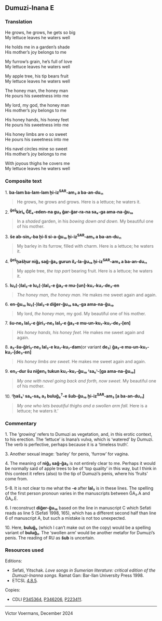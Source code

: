 ## Dumuzi-Inana E

### Translation

He grows, he grows, he gets so big  
My lettuce leaves he waters well

He holds me in a garden’s shade  
His mother’s joy belongs to me

My furrow’s grain, he’s full of love  
My lettuce leaves he waters well

My apple tree, his tip bears fruit  
My lettuce leaves he waters well

The honey man, the honey man  
He pours his sweetness into me

My lord, my god, the honey man  
His mother’s joy belongs to me

His honey hands, his honey feet  
He pours his sweetness into me

His honey limbs are o so sweet  
He pours his sweetness into me

His navel circles mine so sweet  
His mother’s joy belongs to me

With joyous thighs he covers me  
My lettuce leaves he waters well

### Composite text

1\. **ba-lam ba-lam-lam ḫi-iz<sup>SAR</sup>-am₃ a ba-an-du₁₁**
> He grows, he grows and grows. Here is a lettuce; he waters it.

2\. **<sup>ĝeš</sup>kiri₆ ĜE₆-eden-na gu₂ ĝar-ĝar-ra-na sa₆-ga ama-na-ĝu₁₀**
> In a _shaded_ garden, in his _bowing down and down._ My beautiful one of his mother.

3\. **še ab-sin₂-ba ḫi-li si-a-ĝu₁₀ ḫi-iz<sup>SAR</sup>-am₃ a ba-an-du₁₁**
> My barley in its furrow, filled with charm. Here is a lettuce; he waters it.

4\. **<sup>ĝeš</sup>ḫašḫur niĝ₂ saĝ-ĝa₂ gurun il₂-la-ĝu₁₀ ḫi-iz<sup>SAR</sup>-am₃ a ba-an-du₁₁**
> My apple tree, _the top part_ bearing fruit. Here is a lettuce; he waters it.

5\. **lu₂(-)lal₃-e lu₂(-)lal₃-e ĝa₂-e mu-[un]-ku₇-ku₇-de₃-en**
> _The honey man, the honey man._ He makes me sweet again and again.

6\. **en-ĝu₁₀ lu₂(-)lal₃-e diĝer-ĝu₁₀ sa₆-ga ama-na-ĝu₁₀**
> My lord, _the honey man,_ my god. My beautiful one of his mother.

7\. **šu-ne₂ lal₃-e ĝiri₃-ne₂ lal₃-e ĝa₂-e mu-un-ku₇-ku₇-de₃-[en]**
> _His honey hands, his honey feet._ He makes me sweet again and again.

8\. **a₂-šu-ĝiri₃-ne₂ lal₃-e ku₇-ku₇-dam**(or variant **de₃**) **ĝa₂-e mu-un-ku₇-ku₇-[de₃-en]**
> _His honey limbs are sweet._ He makes me sweet again and again.

9\. **en₃-dur šu niĝen₂ tukun ku₇-ku₇-ĝu₁₀ ⸢sa₆⸣-[ga ama-na-ĝu₁₀]**
> _My one with navel going back and forth, now sweet_. My beautiful one of his mother.

10\. **⸢ḫaš₄⸣ sa₆-sa₆ a₂ buluĝ₅<sup>?</sup>-e šub-ĝu₁₀ ḫi-iz<sup>SAR</sup>-am₃ [a ba-an-du₁₁]**
> _My one who lets beautiful thighs and a swollen arm fall._ Here is a lettuce; he waters it.’

### Commentary

1\. The ‘growing’ refers to Dumuzi as vegetation, and, in this erotic context, to his erection. The ‘lettuce’ is Inana’s vulva, which is ‘watered’ by Dumuzi. The verb is perfective, perhaps because it is a ‘timeless truth’.  

3\. Another sexual image: ‘barley’ for penis, ‘furrow’ for vagina.

4\. The meaning of **niĝ₂ saĝ-ĝa₂** is not entirely clear to me. Perhaps it would be normally said of apple trees to be of ‘top quality’ in this way, but I think in this context it refers (also) to the tip of Dumuzi’s penis, where his ‘fruits’ come from.

5-8. It is not clear to me what the **-e** after **lal₃** is in these lines. The spelling of the first person pronoun varies in the manuscripts between ĜA₂.A and ĜA₂.E.

6\. I reconstruct **diĝer-ĝu₁₀** based on the line in manuscript C which Sefati reads as line 5 (Sefati 1998, 165), which has a different second half than line 6 of manuscript A, but such a mistake is not too unexpected.

10\. Here, **buluĝ₅** (which I can’t make out on the copy) would be a spelling variant of **buluĝ₃**. The ‘swollen arm’ would be another metafor for Dumuzi’s penis. The reading of RU as **šub** is uncertain.

### Resources used

Editions:

- Sefati, Yitschak. _Love songs in Sumerian literature: critical edition of the Dumuzi-Inanna songs._ Ramat Gan: Bar-Ilan University Press 1998.
- ETCSL [4.8.5](https://etcsl.orinst.ox.ac.uk/cgi-bin/etcsl.cgi?text=c.4.08.05&display=Crit&charenc=gcirc#).

Copies:

- CDLI [P345364](https://cdli.mpiwg-berlin.mpg.de/artifacts/345364), [P346206](https://cdli.mpiwg-berlin.mpg.de/artifacts/346206), [P223411](https://cdli.mpiwg-berlin.mpg.de/artifacts/223411).

----

Victor Voermans, December 2024
